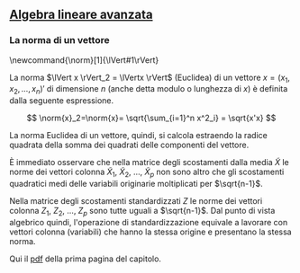 ## [Algebra lineare avanzata](https://github.com/UniprJRC/DSconMATLAB/tree/main/matlabfiles/capAlgebra/Pagina1Algebra.pdf) ##

### La norma di un vettore ###
\newcommand{\norm}[1]{\lVert#1\rVert}

La norma $\lVert x \rVert_2 = \lVertx \rVert$ (Euclidea) di un vettore $x=(x_1, x_2, \ldots, x_n)'$ di dimensione $n$ (anche detta modulo o lunghezza di $x$) è definita dalla seguente espressione.

$$
\norm{x}_2=\norm{x}= \sqrt{\sum_{i=1}^n x^2_i} = \sqrt{x'x}
$$

La norma Euclidea di un vettore, quindi, si calcola estraendo la radice quadrata della somma dei quadrati delle componenti del vettore.

È immediato osservare che nella matrice degli scostamenti dalla media $\tilde X$ le norme dei vettori colonna $\tilde X_1$, $\tilde X_2$, $\ldots$, $\tilde X_p$ non sono altro che gli scostamenti quadratici medi delle variabili originarie moltiplicati per $\sqrt{n-1}$.

Nella matrice degli scostamenti standardizzati $Z$ le norme dei vettori colonna $Z_1$, $Z_2$, $\ldots$, $Z_p$ sono tutte uguali a $\sqrt{n-1}$.
Dal punto di vista algebrico quindi, l'operazione di standardizzazione equivale a lavorare con vettori colonna (variabili) che hanno la stessa origine e presentano la stessa norma.

Qui il [pdf](https://github.com/UniprJRC/DSconMATLAB/tree/main/matlabfiles/capAlgebra/Pagina1Algebra.pdf) della prima pagina del capitolo.

